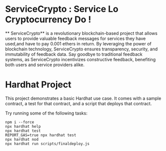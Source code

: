  # ServiceCrypto : Service Lo Cryptocurrency Do !
** ServiceCrypto** is a revolutionary blockchain-based project that allows users to provide valuable feedback messages for services they have used,and have to pay 0.001 ethers in return. By leveraging the power of blockchain technology, ServiceCrypto ensures transparency, security, and immutability of feedback data. Say goodbye to traditional feedback systems, as ServiceCrypto incentivizes constructive feedback, benefiting both users and service providers alike.

# Hardhat Project
This project demonstrates a basic Hardhat use case. It comes with a sample contract, a test for that contract, and a script that deploys that contract.

Try running some of the following tasks:

```shell
npm i --force
npx hardhat help
npx hardhat test
REPORT_GAS=true npx hardhat test
npx hardhat nod
npx hardhat run scripts/finaldeploy.js
```
